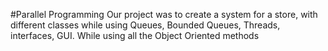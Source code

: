 #Parallel Programming
Our project was to create a system for a store,
with different classes while using Queues,
Bounded Queues, Threads, interfaces, GUI. 
While using all the Object Oriented methods
